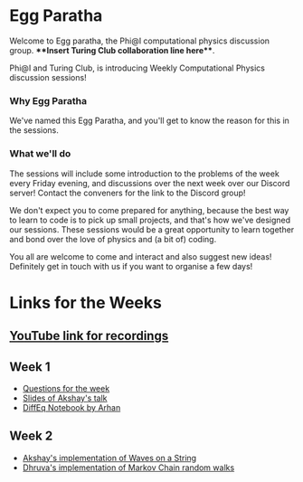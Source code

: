 # Egg Paratha

Welcome to Egg paratha, the Phi@I computational physics discussion group. **\*\*Insert Turing Club collaboration line here\*\***.

Phi@I and Turing Club, is introducing Weekly Computational Physics discussion sessions!

### Why Egg Paratha

We've named this Egg Paratha, and you'll get to know the reason for this in the sessions.

### What we'll do

The sessions will include some introduction to the problems of the week every Friday evening, and discussions over the next week over our Discord server! Contact the conveners for the link to the Discord group!

We don't expect you to come prepared for anything,
because the best way to learn to code is to pick up small projects, 
and that's how we've designed our sessions. 
These sessions would be a great opportunity to learn together and bond over the love of physics and (a bit of) coding.

You all are welcome to come and interact and also suggest new ideas! Definitely get in touch with us if you want to organise a few days!

# Links for the Weeks

## [YouTube link for recordings](https://github.com/IISERM/egg-paratha)

## Week 1

- [Questions for the week](week1/week1)
- [Slides of Akshay's talk](week1/week1_slides)
- [DiffEq Notebook by Arhan](week1/diff_eq.ipynb)

## Week 2

- [Akshay's implementation of Waves on a String](week2/WavesOnString)
- [Dhruva's implementation of Markov Chain random walks](week2/w1q1_markov.jl.html)
